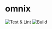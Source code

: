 # omnix

[![Test & Lint](https://github.com/omnix-os/omnix/actions/workflows/test.yml/badge.svg)](https://github.com/omnix-os/omnix/actions/workflows/test.yml) [![Build](https://github.com/omnix-os/omnix/actions/workflows/build.yml/badge.svg)](https://github.com/omnix-os/omnix/actions/workflows/build.yml)

